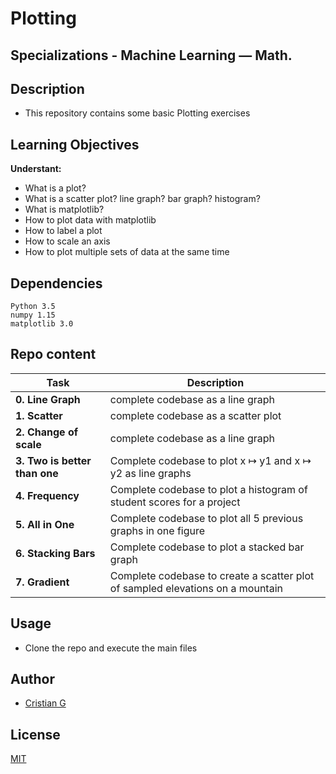 # Plotting

## Specializations - Machine Learning ― Math.

## Description

* This repository contains some basic Plotting exercises

## Learning Objectives

**Understant:**

* What is a plot?
* What is a scatter plot? line graph? bar graph? histogram?
* What is matplotlib?
* How to plot data with matplotlib
* How to label a plot
* How to scale an axis
* How to plot multiple sets of data at the same time

## Dependencies

```
Python 3.5
numpy 1.15
matplotlib 3.0
```
## Repo content

| Task | Description |
| --- | --- |
|**0. Line Graph** |complete codebase as a line graph
|**1. Scatter** |complete codebase as a scatter plot
|**2. Change of scale** | complete codebase as a line graph
|**3. Two is better than one** | Complete codebase to plot x ↦ y1 and x ↦ y2 as line graphs
|**4. Frequency** | Complete codebase to plot a histogram of student scores for a project
|**5. All in One** | Complete codebase to plot all 5 previous graphs in one figure
|**6. Stacking Bars** | Complete codebase to plot a stacked bar graph
|**7. Gradient** | Complete codebase to create a scatter plot of sampled elevations on a mountain

## Usage
* Clone the repo and execute the main files
## Author
- [Cristian G](https://github.com/cristian-fg)

## License
[MIT](https://choosealicense.com/licenses/mit/)
